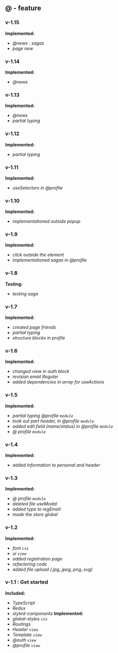 ## @ - feature

### v-1.15
**Implemented:**
- *@news : sagas*
- *page new*

### v-1.14
**Implemented:**
- *@news*

### v-1.13
**Implemented:**
- *@news*
- *partial typing*

### v-1.12
**Implemented:**
- *partial typing*

### v-1.11
**Implemented:**
- *useSelectors in @profile*

### v-1.10
**Implemented:**
- *implementationed outside popup*

### v-1.9
**Implemented:**
- *click outside the element*
- *implementationed sagas in @profile*

### v-1.8
**Testing:**
- *testing saga*

### v-1.7
**Implemented:**
- *created page friends*
- *partial typing*
- *structure blocks in profile*

### v-1.6
**Implemented:**
- *changed view in auth block*
- *revision email Regular*
- *added dependencies in array for useActions*

### v-1.5
**Implemented:**
- *partial typing @profile `module`*
- *took out part header, in @profile `module`*
- *added edit field (name/status) in @profile `module`*
- *@ profile `module`*

### v-1.4
**Implemented:**
- *added information to personal and header*

### v-1.3
**Implemented:**
- *@ profile `module`*
- *deleted file useModal*
- *added type to regEmail*
- *made the store global*

### v-1.2
**Implemented:**
- *font `css`*
- *ui `view`*
- *added registration page*
- *refactoring code*
- *added file upload (.jpg,.jpeg,.png,.svg)*

### v-1.1 : Get started
**Included:**
- *TypeScript*
- *Redux*
- *styled-components*
**Implemented:**
- *global-styles `css`*
- *Routings*
- *Header `view`*
- *Template `view`*
- *@auth `view`*
- *@profile `view`*
